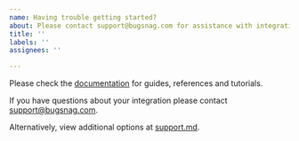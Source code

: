 ```yaml
---
name: Having trouble getting started?
about: Please contact support@bugsnag.com for assistance with integrating Bugsnag into your application.
title: ''
labels: ''
assignees: ''

---
```

Please check the [documentation](https://docs.bugsnag.com/build-integrations/webpack/) for guides, references and tutorials.

If you have questions about your integration please contact [support@bugsnag.com](mailto:support@bugsnag.com).

Alternatively, view additional options at [support.md](../SUPPORT.md).
